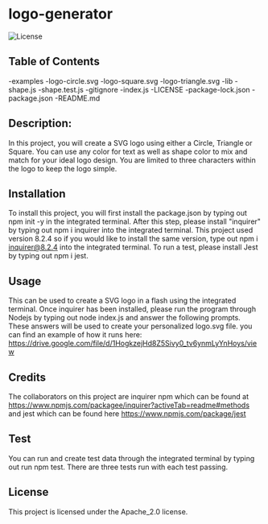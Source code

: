 # logo-generator

  ![License](https://img.shields.io/badge/license-Apache_2.0-blue.svg)

  ## Table of Contents
  -examples
    -logo-circle.svg
    -logo-square.svg
    -logo-triangle.svg
-lib
    -shape.js
    -shape.test.js
-gitignore
-index.js
-LICENSE
-package-lock.json
-package.json
-README.md

## Description:
  In this project, you will create a SVG logo using either a Circle, Triangle or Square. You can use any color for text as well as shape color to mix and match for your ideal logo design. You are limited to three characters within the logo to keep the logo simple. 
## Installation
  To install this project, you will first install the package.json by typing out npm init -y in the integrated terminal. After this step, please install "inquirer" by typing out npm i inquirer into the integrated terminal. This project used version 8.2.4 so if you would like to install the same version, type out npm i inquirer@8.2.4 into the integrated terminal. To run a test, please install Jest by typing out npm i jest.
## Usage
  This can be used to create a SVG logo in a flash using the integrated terminal. Once inquirer has been installed, please run the program through Nodejs by typing out node index.js and answer the following prompts. These answers will be used to create your personalized logo.svg file. you can find an example of how it runs here: https://drive.google.com/file/d/1HogkzejHd8Z5Sivy0_tv6ynmLyYnHoys/view
## Credits
  The collaborators on this project are inquirer npm which can be found at https://www.npmjs.com/packagee/inquirer?activeTab=readme#methods and jest which can be found here https://www.npmjs.com/package/jest
## Test
  You can run and create test data through the integrated terminal by typing out run npm test. There are three tests run with each test passing.

  
 ## License 

   
 This project is licensed under the Apache_2.0 license. 
